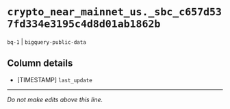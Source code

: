 # `crypto_near_mainnet_us._sbc_c657d537fd334e3195c4d8d01ab1862b`
`bq-1` | `bigquery-public-data`

## Column details
* [TIMESTAMP] `last_update`

-------------------------------------------------------------------------------
*Do not make edits above this line.*
